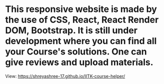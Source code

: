 # This responsive website is made by the use of CSS, React, React Render DOM, Bootstrap. It is still under development where you can find all your Course's solutions. One can give reviews and upload materials.


View:  https://shreyashree-17.github.io/IITK-course-helper/

